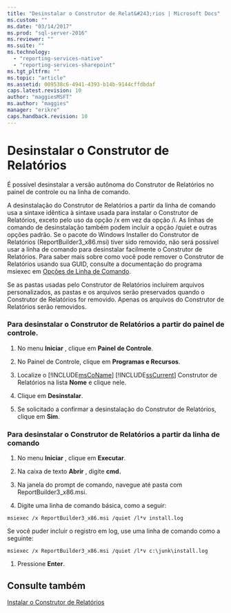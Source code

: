 ```yaml
---
title: "Desinstalar o Construtor de Relat&#243;rios | Microsoft Docs"
ms.custom: ""
ms.date: "03/14/2017"
ms.prod: "sql-server-2016"
ms.reviewer: ""
ms.suite: ""
ms.technology: 
  - "reporting-services-native"
  - "reporting-services-sharepoint"
ms.tgt_pltfrm: ""
ms.topic: "article"
ms.assetid: 009538c6-4941-4393-b14b-9144cffdbdaf
caps.latest.revision: 10
author: "maggiesMSFT"
ms.author: "maggies"
manager: "erikre"
caps.handback.revision: 10
---
```

# Desinstalar o Construtor de Relat&#243;rios
  É possível desinstalar a versão autônoma do Construtor de Relatórios no painel de controle ou na linha de comando.  
  
 A desinstalação do Construtor de Relatórios a partir da linha de comando usa a sintaxe idêntica à sintaxe usada para instalar o Construtor de Relatórios, exceto pelo uso da opção /x em vez da opção /i. As linhas de comando de desinstalação também podem incluir a opção /quiet e outras opções padrão. Se o pacote do Windows Installer do Construtor de Relatórios (ReportBuilder3_x86.msi) tiver sido removido, não será possível usar a linha de comando para desinstalar facilmente o Construtor de Relatórios. Para saber mais sobre como você pode remover o Construtor de Relatórios usando sua GUID, consulte a documentação do programa msiexec em [Opções de Linha de Comando](https://msdn.microsoft.com/library/windows/desktop/aa367988.aspx).  
  
 Se as pastas usadas pelo Construtor de Relatórios incluírem arquivos personalizados, as pastas e os arquivos serão preservados quando o Construtor de Relatórios for removido. Apenas os arquivos do Construtor de Relatórios serão removidos.  
  
### Para desinstalar o Construtor de Relatórios a partir do painel de controle.  
  
1.  No menu **Iniciar** , clique em **Painel de Controle**.  
  
2.  No Painel de Controle, clique em **Programas e Recursos**.  
  
3.  Localize o [!INCLUDE[msCoName](../../includes/msconame-md.md)] [!INCLUDE[ssCurrent](../../includes/sscurrent-md.md)] Construtor de Relatórios na lista **Nome** e clique nele.  
  
4.  Clique em **Desinstalar**.  
  
5.  Se solicitado a confirmar a desinstalação do Construtor de Relatórios, clique em **Sim**.  
  
### Para desinstalar o Construtor de Relatórios a partir da linha de comando  
  
1.  No menu **Iniciar** , clique em **Executar**.  
  
2.  Na caixa de texto **Abrir** , digite **cmd.**  
  
3.  Na janela do prompt de comando, navegue até pasta com ReportBuilder3_x86.msi.  
  
4.  Digite uma linha de comando básica, como a seguir:  
  
 `msiexec /x ReportBuilder3_x86.msi /quiet /l*v install.log`  
  
 Se você puder incluir o registro em log, use uma linha de comando como a seguinte:  
  
 `msiexec /x ReportBuilder3_x86.msi /quiet /l*v c:\junk\install.log`  
  
1.  Pressione **Enter**.  
  
## Consulte também  
 [Instalar o Construtor de Relatórios](../../reporting-services/install-windows/install-report-builder.md)  
  
  